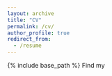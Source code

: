 ```yaml
---
layout: archive
title: "CV"
permalink: /cv/
author_profile: true
redirect_from:
  - /resume
---
```


{% include base_path %}
Find my 